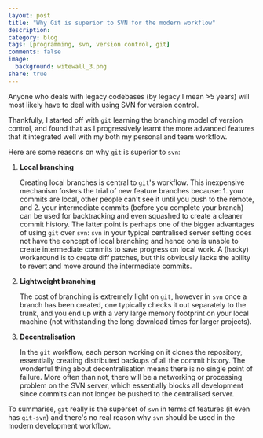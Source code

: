 ```yaml
---
layout: post
title: "Why Git is superior to SVN for the modern workflow"
description:
category: blog
tags: [programming, svn, version control, git]
comments: false
image:
  background: witewall_3.png
share: true
---
```


Anyone who deals with legacy codebases (by legacy I mean >5 years) will most likely have to deal with using SVN for version control.

Thankfully, I started off with `git` learning the branching model of version control, and found that as I progressively learnt the more advanced features that it integrated well with my both my personal and team workflow.

Here are some reasons on why `git` is superior to `svn`:

1. **Local branching**

    Creating local branches is central to `git`'s workflow.
    This inexpensive mechanism fosters the trial of new feature branches because: 1. your commits are local, other people can't see it until you push to the remote, and 2. your intermediate commits (before you complete your branch) can be used for backtracking and even squashed to create a cleaner commit history.
    The latter point is perhaps one of the bigger advantages of using `git` over `svn`: `svn` in your typical centralised server setting does not have the concept of local branching and hence one is unable to create intermediate commits to save progress on local work. A (hacky) workaround is to create diff patches, but this obviously lacks the ability to revert and move around the intermediate commits.

2. **Lightweight branching**

    The cost of branching is extremely light on `git`, however in `svn` once a branch has been created, one typically checks it out separately to the trunk, and you end up with a very large memory footprint on your local machine (not withstanding the long download times for larger projects). 

3. **Decentralisation**

   In the `git` workflow, each person working on it clones the repository, essentially creating distributed backups of all the commit history.
   The wonderful thing about decentralisation means there is no single point of failure. 
   More often than not, there will be a networking or processing problem on the SVN server, which essentially blocks all development since commits can not longer be pushed to the centralised server.

To summarise, `git` really is the superset of `svn` in terms of features (it even has `git-svn`) and there's no real reason why `svn` should be used in the modern development workflow.
